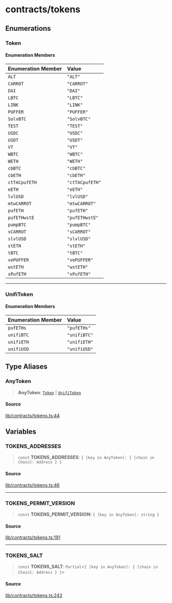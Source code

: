 # contracts/tokens

## Enumerations

### Token

#### Enumeration Members

| Enumeration Member | Value |
| :------ | :------ |
| `ALT` | `"ALT"` |
| `CARROT` | `"CARROT"` |
| `DAI` | `"DAI"` |
| `LBTC` | `"LBTC"` |
| `LINK` | `"LINK"` |
| `PUFFER` | `"PUFFER"` |
| `SolvBTC` | `"SolvBTC"` |
| `TEST` | `"TEST"` |
| `USDC` | `"USDC"` |
| `USDT` | `"USDT"` |
| `VT` | `"VT"` |
| `WBTC` | `"WBTC"` |
| `WETH` | `"WETH"` |
| `cbBTC` | `"cbBTC"` |
| `cbETH` | `"cbETH"` |
| `ctTACpufETH` | `"ctTACpufETH"` |
| `eETH` | `"eETH"` |
| `lvlUSD` | `"lvlUSD"` |
| `mtwCARROT` | `"mtwCARROT"` |
| `pufETH` | `"pufETH"` |
| `pufETHwstE` | `"pufETHwstE"` |
| `pumpBTC` | `"pumpBTC"` |
| `sCARROT` | `"sCARROT"` |
| `slvlUSD` | `"slvlUSD"` |
| `stETH` | `"stETH"` |
| `tBTC` | `"tBTC"` |
| `vePUFFER` | `"vePUFFER"` |
| `wstETH` | `"wstETH"` |
| `xPufETH` | `"xPufETH"` |

***

### UnifiToken

#### Enumeration Members

| Enumeration Member | Value |
| :------ | :------ |
| `pufETHs` | `"pufETHs"` |
| `unifiBTC` | `"unifiBTC"` |
| `unifiETH` | `"unifiETH"` |
| `unifiUSD` | `"unifiUSD"` |

## Type Aliases

### AnyToken

> **AnyToken**: [`Token`](tokens.md#token) \| [`UnifiToken`](tokens.md#unifitoken)

#### Source

[lib/contracts/tokens.ts:44](https://github.com/PufferFinance/puffer-sdk/blob/43e7f367787f799b5da601ce6770851b1c19ba86/lib/contracts/tokens.ts#L44)

## Variables

### TOKENS\_ADDRESSES

> `const` **TOKENS\_ADDRESSES**: `{ [key in AnyToken]: { [chain in Chain]: Address } }`

#### Source

[lib/contracts/tokens.ts:46](https://github.com/PufferFinance/puffer-sdk/blob/43e7f367787f799b5da601ce6770851b1c19ba86/lib/contracts/tokens.ts#L46)

***

### TOKENS\_PERMIT\_VERSION

> `const` **TOKENS\_PERMIT\_VERSION**: `{ [key in AnyToken]: string }`

#### Source

[lib/contracts/tokens.ts:191](https://github.com/PufferFinance/puffer-sdk/blob/43e7f367787f799b5da601ce6770851b1c19ba86/lib/contracts/tokens.ts#L191)

***

### TOKENS\_SALT

> `const` **TOKENS\_SALT**: `Partial`\<`{ [key in AnyToken]: { [chain in Chain]: Address } }`\>

#### Source

[lib/contracts/tokens.ts:243](https://github.com/PufferFinance/puffer-sdk/blob/43e7f367787f799b5da601ce6770851b1c19ba86/lib/contracts/tokens.ts#L243)
